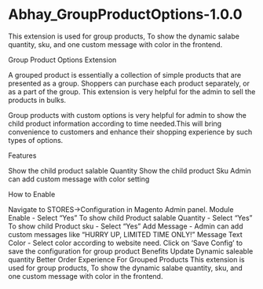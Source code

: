 # Abhay_GroupProductOptions-1.0.0
This extension is used for group products, To show the  dynamic salabe quantity, sku, and one custom message  with color in the frontend. 

Group Product Options Extension

A grouped product is essentially a collection of simple products that are presented as a group. Shoppers can purchase each product separately, or as a part of the group. This extension is very helpful for the admin to sell the products  in bulks.

Group products with custom options is very helpful for admin to show the child product information according to time needed.This will bring convenience to customers and enhance their shopping experience by such types of options.

Features

Show the child product salable Quantity
Show the child product Sku
Admin can add custom message with color setting

How to Enable 

Navigate to STORES->Configuration in Magento Admin panel.
Module Enable - Select “Yes” 
To show child Product salable Quantity - Select “Yes”
To show child Product sku - Select “Yes”
Add Message - Admin can add custom messages like “HURRY UP, LIMITED TIME ONLY!”
Message Text Color - Select color according to website need.
Click on ‘Save Config’ to save the configuration for group product
Benefits 
Update Dynamic saleable quantity
Better Order Experience For Grouped Products
This extension is used for group products, To show the  dynamic salabe quantity, sku, and one custom message  with color in the frontend. 
